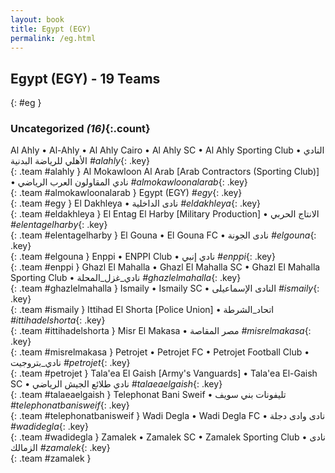 ```yaml
---
layout: book
title: Egypt (EGY)
permalink: /eg.html
---
```


## Egypt (EGY) - 19 Teams
{: #eg }









### Uncategorized _(16)_{:.count}

Al Ahly • Al-Ahly • Al Ahly Cairo • Al Ahly SC • Al Ahly Sporting Club • النادي الأهلي للرياضة البدنية   _#alahly_{: .key} <br>
{: .team #alahly }
Al Mokawloon Al Arab [Arab Contractors (Sporting Club)] • نادي المقاولون العرب الرياضي   _#almokawloonalarab_{: .key} <br>
{: .team #almokawloonalarab }
Egypt  (EGY)  _#egy_{: .key} <br>
{: .team #egy }
El Dakhleya • نادى الداخلية   _#eldakhleya_{: .key} <br>
{: .team #eldakhleya }
El Entag El Harby [Military Production] • الانتاج الحربي‎   _#elentagelharby_{: .key} <br>
{: .team #elentagelharby }
El Gouna • El Gouna FC • نادى الجونة   _#elgouna_{: .key} <br>
{: .team #elgouna }
Enppi • ENPPI Club • نادي إنبي   _#enppi_{: .key} <br>
{: .team #enppi }
Ghazl El Mahalla • Ghazl El Mahalla SC • Ghazl El Mahalla Sporting Club • نادي_غزل_المحلة   _#ghazlelmahalla_{: .key} <br>
{: .team #ghazlelmahalla }
Ismaily • Ismaily SC • النادى الإسماعيلى   _#ismaily_{: .key} <br>
{: .team #ismaily }
Ittihad El Shorta [Police Union] • اتحاد_الشرطة   _#ittihadelshorta_{: .key} <br>
{: .team #ittihadelshorta }
Misr El Makasa • مصر المقاصة   _#misrelmakasa_{: .key} <br>
{: .team #misrelmakasa }
Petrojet • Petrojet FC • Petrojet Football Club • نادي_بتروجيت   _#petrojet_{: .key} <br>
{: .team #petrojet }
Tala'ea El Gaish [Army's Vanguards] • Tala'ea El-Gaish SC • نادي طلائع الجيش الرياضي   _#talaeaelgaish_{: .key} <br>
{: .team #talaeaelgaish }
Telephonat Bani Sweif • تليفونات بني سويف   _#telephonatbanisweif_{: .key} <br>
{: .team #telephonatbanisweif }
Wadi Degla • Wadi Degla FC • نادى وادى دجلة   _#wadidegla_{: .key} <br>
{: .team #wadidegla }
Zamalek • Zamalek SC • Zamalek Sporting Club • نادى الزمالك   _#zamalek_{: .key} <br>
{: .team #zamalek }


 
